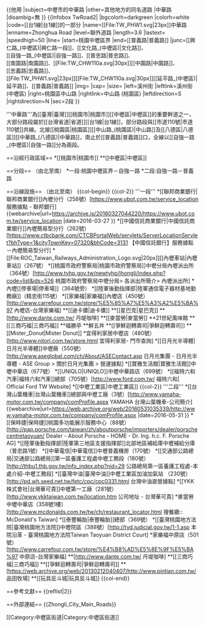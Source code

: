 {{他用
|subject=中壢市的中華路
|other=其他地方的同名道路
|中華路
|disambig=無
}}
{{Infobox TwRoad2|
|bgcolorh=darkgreen
|colorh=white
|code=[[台1線|台1線]]的一部分
|name=[[File:TW_PHW1.svg|23px]]中華路
|enname=Zhonghua Road
|level=聯外道路
|length=3.6
|lastext=
|speedhigh=50
|line=
|start=桃園中壢區界
|end=[[普義路|普義路]]
|junc=[[興仁路_(中壢區)|興仁路一段]]、[[文化路_(中壢區)|文化路]]、<br>[[自強一路_(中壢區)|自強一路]]、[[普忠路|普忠路]]、<br>[[南園路|南園路]]、[[File:TW_CHW110a.svg|30px]][[中園路|中園路]]、<br>[[忠義路|忠義路]]、<br>[[File:TW_PHW1.svg|23px]][[File:TW_CHW110a.svg|30px]][[延平路_(中壢區)|延平路]]、[[普義路|普義路]]
|img=
|cap=
|size=
|left=溪州街
|leftlink=溪州街 (中壢區)
|right=桃園區中山路
|rightlink=中山路 (桃園區)
|leftdirection=S
|rightdirection=N
|sec=2段
}}

'''中華路'''為[[臺灣|臺灣]][[桃園市|桃園市]][[中壢區|中壢區]]的重要幹道之一，大部分路段屬於[[台灣省道|省道]][[台1線|台1線]]，部分路段與[[市道110號|市道110號]]共線。北接[[桃園區|桃園區]][[中山路_(桃園區)|中山路]]及[[八德區|八德區]][[中華路_(八德區)|中華路]]，南止於[[普義路|普義路]]口，全線以[[自強一路_(中壢區)|自強一路]]分為兩段。

==沿經行政區域==
*[[桃園市|桃園市]]
**[[中壢區|中壢區]]

==分段==
（由北至南）
*一段:桃園中壢區界－自強一路
*二段:自強一路－普義路

==沿線設施==
（由北至南）
{{col-begin}}
{{col-2}}
'''一段'''
*[[聯邦商業銀行|聯邦商業銀行]]內壢分行（258號）<ref>[https://www.ubot.com.tw/service_location 服務據點 - 聯邦銀行] {{webarchive|url=https://archive.is/20160327044220/https://www.ubot.com.tw/service_location |date=2016-03-27 }}</ref>
*[[中國信託商業銀行|中國信託商業銀行]]內壢簡易型分行（262號）<ref>[https://www.ctbcbank.com/CTCBPortalWeb/servlets/ServerLocationServlet?bhType=1&cityTownKey=07320&bhCode=3131 【中國信託銀行】服務據點－內壢簡易型分行]</ref>
*[[File:ROC_Taiwan_Railways_Administration_Logo.svg|20px]][[內壢車站|內壢車站]]（267號）
*[[桃園市政府警察局|桃園市政府警察局]]中壢分局內壢派出所（364號）<ref>[http://www.tyhp.gov.tw/newtyhp/jhongli/index.php?code=list&ids=526 桃園市政府警察局中壢分局> 各派出所簡介> 內壢派出所]</ref>
*內壢[[停車場|停車場]]（364號旁）
*[[陸軍後勤指揮部|陸軍通信電子器材基地勤務廠]]（精忠街115號）
*[[家樂福|家樂福]]內壢店（450號）<ref>[http://www.carrefour.com.tw/store/%E5%85%A7%E5%A3%A2%E5%BA%97 內壢店-台灣家樂福]</ref>
**[[迪卡儂|迪卡儂]]
**[[星巴克|星巴克]]
**[http://www.dante.com.tw/ 丹堤咖啡]
**[[麥當勞|麥當勞]]
**21世紀風味館
**[[三商巧福|三商巧福]]
**福勝亭
**鮮五丼
**[[爭鮮迴轉壽司|爭鮮迴轉壽司]]
**[[Mister_Donut|Mister Donut]]
*宜得利家居中壢店（480號）<ref>[http://www.nitori.com.tw/store.html 宜得利家居- 門市查詢]</ref>
*[[日月光半導體|日月光半導體]]中壢廠（550號）<ref>[http://www.aseglobal.com/ch/About/ASEContact.asp 日月光集團 - 日月光半導體 - ASE Group > 關於日月光集團 > 營運據點]</ref>
*[[寶雅生活館|寶雅生活館]]中壢中華店（677號）
*[[UNIQLO|UNIQLO]]中壢中華路店（699號）
*[[福特六和汽車|福特六和汽車]]總部（705號）<ref>[http://www.ford.com.tw/ 福特六和| Official Ford TW Website]</ref>
*[[中壢工業區|中壢工業區]]
{{col-2}}
'''二段'''
*[[台灣山葉機車|台灣山葉機車]]總部與中壢工廠（3號）<ref>[http://www.yamaha-motor.com.tw/company/comProfile.aspx YAMAHA 台灣山葉機車-公司簡介] {{webarchive|url=https://web.archive.org/web/20160531035339/http://www.yamaha-motor.com.tw/company/comProfile.aspx |date=2016-05-31 }}</ref>
*[[保時捷|保時捷]]桃園多功能展示服務中心（88號）<ref>[http://pap.porsche.com/taiwan/zh/aboutporsche/importers/dealer/porschecentretaoyuan/ Dealer - About Porsche - HOME - Dr. Ing. h.c. F. Porsche AG]</ref>
*[[陸軍後勤指揮部|陸軍第三地區支援指揮部]]北部地區補給庫中壢補給分庫（普忠路1號）
*[[中華電信|中華電信]]中壢普義機房（170號）
*[[交通部公路總局|交通部公路總局]]第一區養護工程處中壢工務段（180號）<ref>[http://thbu1.thb.gov.tw/info_index.php?nid=29 公路總局第一區養護工程處-本處介紹-中壢工務段]</ref>
*[[臺灣中油|臺灣中油]]中壢工業區加油加氣站 （230號）<ref>[http://pd.wh.seed.net.tw/fetc/cpc/cpc0331.html 台灣中油直營據點]</ref>
*[[YKK株式會社|台灣華可貴]]中壢第一工廠（281號）<ref>[http://www.ykktaiwan.com.tw/location.htm 公司地址 - 台灣華可貴]</ref>
*麥當勞中壢中華店（358號1樓）<ref>[http://www.mcdonalds.com.tw/tw/ch/restaurant_locator.html 搜餐廳:: McDonald's Taiwan]</ref>
*[[泰豐輪胎|泰豐輪胎]]總部（369號）
*[[臺灣桃園地方法院|臺灣桃園地方法院]]中壢院區（388號）<ref>[http://tyd.judicial.gov.tw/1-1.asp 本院沿革 - 臺灣桃園地方法院Taiwan Taoyuan District Court]</ref>
*家樂福中原店（501號）<ref>[http://www.carrefour.com.tw/store/%E4%B8%AD%E5%8E%9F%E5%BA%97 中原店-台灣家樂福]</ref>
**[http://www.dante.com.tw/ 丹堤咖啡]
**[[三商巧福|三商巧福]]
**[[爭鮮迴轉壽司|爭鮮迴轉壽司]]
**[https://web.archive.org/web/20130212040407/http://www.pintian.com.tw/ 品田牧場]
**[[玩具反斗城|玩具反斗城]]
{{col-end}}

==參考文獻==
{{reflist|2}}

==外部連結==
{{Zhongli_City_Main_Roads}}

[[Category:中壢區街道|Category:中壢區街道]]